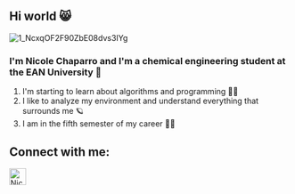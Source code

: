 ## Hi world 😸
![1_NcxqOF2F90ZbE08dvs3IYg](https://user-images.githubusercontent.com/114431012/192689180-e3a4215a-d32f-4659-bdcd-159519234d57.jpeg)
### I'm Nicole Chaparro and I'm a chemical engineering student at the EAN University 💚 
1. I'm starting to learn about algorithms and programming 👩‍💻
2. I like to analyze my environment and understand everything that surrounds me 🪐
3. I am in the fifth semester of my career 👩‍🔬

## Connect with me:
<p align="left">
<a href="https://www.instagram.com/nicani_24?r=nametag"><img align="center" src="https://cdn-icons-png.flaticon.com/512/174/174855.png" alt="NicoleAlvarez" height="30" width="30" /></a>
